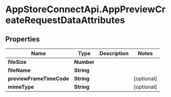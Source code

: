 # AppStoreConnectApi.AppPreviewCreateRequestDataAttributes

## Properties

Name | Type | Description | Notes
------------ | ------------- | ------------- | -------------
**fileSize** | **Number** |  | 
**fileName** | **String** |  | 
**previewFrameTimeCode** | **String** |  | [optional] 
**mimeType** | **String** |  | [optional] 


